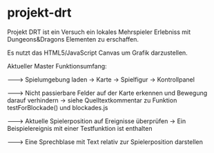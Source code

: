 # projekt-drt
Projekt DRT ist ein Versuch ein lokales Mehrspieler Erlebniss mit Dungeons&amp;Dragons Elementen zu erschaffen.

Es nutzt das HTML5/JavaScript Canvas um Grafik darzustellen.

Aktueller Master Funktionsumfang:

---> Spielumgebung laden
-> Karte
-> Spielfigur
-> Kontrollpanel

---> Nicht passierbare Felder auf der Karte erkennen und Bewegung darauf verhindern
-> siehe Quelltextkommentar zu Funktion testForBlockade() und blockades.js

---> Aktuelle Spielerposition auf Ereignisse überprüfen
-> Ein Beispielereignis mit einer Testfunktion ist enthalten

---> Eine Sprechblase mit Text relativ zur Spielerposition darstellen
